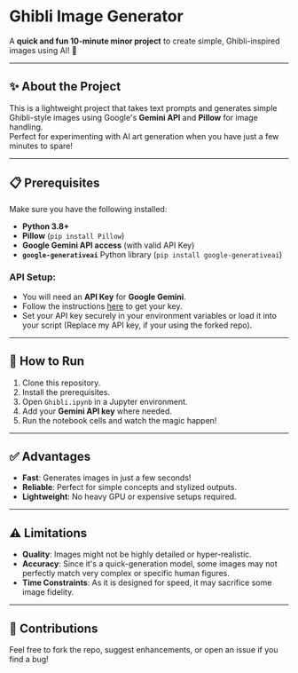 # Ghibli Image Generator

A **quick and fun 10-minute minor project** to create simple, Ghibli-inspired images using AI! 🚀

---

## ✨ About the Project

This is a lightweight project that takes text prompts and generates simple Ghibli-style images using Google's **Gemini API** and **Pillow** for image handling.  
Perfect for experimenting with AI art generation when you have just a few minutes to spare!

---

## 📋 Prerequisites

Make sure you have the following installed:

- **Python 3.8+**
- **Pillow** (`pip install Pillow`)
- **Google Gemini API access** (with valid API Key)
- **`google-generativeai`** Python library (`pip install google-generativeai`)

### API Setup:
- You will need an **API Key** for **Google Gemini**.
- Follow the instructions [here](https://ai.google.dev/) to get your key.
- Set your API key securely in your environment variables or load it into your script (Replace my API key, if your using the forked repo).

---

## 🚀 How to Run

1. Clone this repository.
2. Install the prerequisites.
3. Open `Ghibli.ipynb` in a Jupyter environment.
4. Add your **Gemini API key** where needed.
5. Run the notebook cells and watch the magic happen!

---

## ✅ Advantages

- **Fast**: Generates images in just a few seconds!
- **Reliable**: Perfect for simple concepts and stylized outputs.
- **Lightweight**: No heavy GPU or expensive setups required.

---

## ⚠️ Limitations

- **Quality**: Images might not be highly detailed or hyper-realistic.
- **Accuracy**: Since it's a quick-generation model, some images may not perfectly match very complex or specific human figures.
- **Time Constraints**: As it is designed for speed, it may sacrifice some image fidelity.

---

## 🤝 Contributions

Feel free to fork the repo, suggest enhancements, or open an issue if you find a bug!
